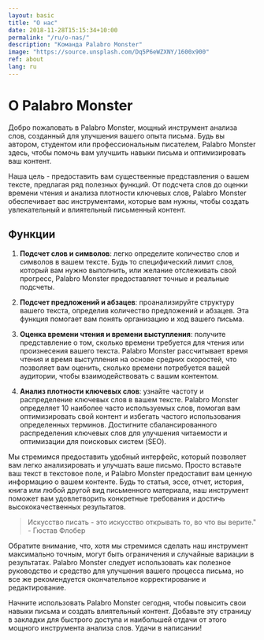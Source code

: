 ```yaml
---
layout: basic
title: "О нас"
date: 2018-11-28T15:15:34+10:00
permalink: "/ru/o-nas/"
description: "Команда Palabro Monster"
image: "https://source.unsplash.com/Dq5P6eWZXNY/1600x900"
ref: about
lang: ru
---
```


# О Palabro Monster

Добро пожаловать в Palabro Monster, мощный инструмент анализа слов, созданный для улучшения вашего опыта письма. Будь вы автором, студентом или профессиональным писателем, Palabro Monster здесь, чтобы помочь вам улучшить навыки письма и оптимизировать ваш контент.

Наша цель - предоставить вам существенные представления о вашем тексте, предлагая ряд полезных функций. От подсчета слов до оценки времени чтения и анализа плотности ключевых слов, Palabro Monster обеспечивает вас инструментами, которые вам нужны, чтобы создать увлекательный и влиятельный письменный контент.

## Функции

1. **Подсчет слов и символов**: легко определите количество слов и символов в вашем тексте. Будь то специфический лимит слов, который вам нужно выполнить, или желание отслеживать свой прогресс, Palabro Monster предоставляет точные и реальные подсчеты.

2. **Подсчет предложений и абзацев**: проанализируйте структуру вашего текста, определив количество предложений и абзацев. Эта функция помогает вам понять организацию и ход вашего письма.

3. **Оценка времени чтения и времени выступления**: получите представление о том, сколько времени требуется для чтения или произнесения вашего текста. Palabro Monster рассчитывает время чтения и время выступления на основе средних скоростей, что позволяет вам оценить, сколько времени потребуется вашей аудитории, чтобы взаимодействовать с вашим контентом.

4. **Анализ плотности ключевых слов**: узнайте частоту и распределение ключевых слов в вашем тексте. Palabro Monster определяет 10 наиболее часто используемых слов, помогая вам оптимизировать свой контент и избегать частого использования определенных терминов. Достигните сбалансированного распределения ключевых слов для улучшения читаемости и оптимизации для поисковых систем (SEO).

Мы стремимся предоставить удобный интерфейс, который позволяет вам легко анализировать и улучшать ваше письмо. Просто вставьте ваш текст в текстовое поле, и Palabro Monster предоставит вам ценную информацию о вашем контенте. Будь то статья, эссе, отчет, история, книга или любой другой вид письменного материала, наш инструмент поможет вам удовлетворить конкретные требования и достичь высококачественных результатов.

> Искусство писать - это искусство открывать то, во что вы верите." - Гюстав Флобер

Обратите внимание, что, хотя мы стремимся сделать наш инструмент максимально точным, могут быть ограничения и случайные вариации в результатах. Palabro Monster следует использовать как полезное руководство и средство для улучшения вашего процесса письма, но все же рекомендуется окончательное корректирование и редактирование.

Начните использовать Palabro Monster сегодня, чтобы повысить свои навыки письма и создать влиятельный контент. Добавьте эту страницу в закладки для быстрого доступа и наибольшей отдачи от этого мощного инструмента анализа слов. Удачи в написании!